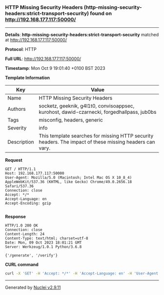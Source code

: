 ### HTTP Missing Security Headers (http-missing-security-headers:strict-transport-security) found on http://192.168.177.117:50000/

----
**Details**: **http-missing-security-headers:strict-transport-security** matched at http://192.168.177.117:50000/

**Protocol**: HTTP

**Full URL**: http://192.168.177.117:50000/

**Timestamp**: Mon Oct 9 19:01:40 +0100 BST 2023

**Template Information**

| Key | Value |
| --- | --- |
| Name | HTTP Missing Security Headers |
| Authors | socketz, geeknik, g4l1t0, convisoappsec, kurohost, dawid-czarnecki, forgedhallpass, jub0bs |
| Tags | misconfig, headers, generic |
| Severity | info |
| Description | This template searches for missing HTTP security headers. The impact of these missing headers can vary.<br> |

**Request**
```http
GET / HTTP/1.1
Host: 192.168.177.117:50000
User-Agent: Mozilla/5.0 (Macintosh; Intel Mac OS X 10_8_4) AppleWebKit/537.36 (KHTML, like Gecko) Chrome/49.0.2656.18 Safari/537.36
Connection: close
Accept: */*
Accept-Language: en
Accept-Encoding: gzip


```

**Response**
```http
HTTP/1.0 200 OK
Connection: close
Content-Length: 24
Content-Type: text/html; charset=utf-8
Date: Mon, 09 Oct 2023 18:01:21 GMT
Server: Werkzeug/1.0.1 Python/3.6.8

{'/generate', '/verify'}
```


**CURL command**
```sh
curl -X 'GET' -H 'Accept: */*' -H 'Accept-Language: en' -H 'User-Agent: Mozilla/5.0 (Macintosh; Intel Mac OS X 10_8_4) AppleWebKit/537.36 (KHTML, like Gecko) Chrome/49.0.2656.18 Safari/537.36' 'http://192.168.177.117:50000/'
```

----

Generated by [Nuclei v2.9.11](https://github.com/projectdiscovery/nuclei)